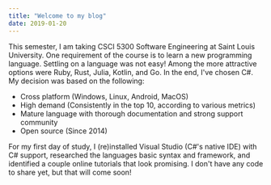 ```yaml
---
title: "Welcome to my blog"
date: 2019-01-20
---
```


This semester, I am taking CSCI 5300 Software Engineering at Saint Louis University. One requirement of the course is to learn a new programming language. Settling on a language was not easy! Among the more attractive options were Ruby, Rust, Julia, Kotlin, and Go. In the end, I've chosen C#. My decision was based on the following:

* Cross platform (Windows, Linux, Android, MacOS)
* High demand (Consistently in the top 10, according to various metrics)
* Mature language with thorough documentation and strong support community
* Open source (Since 2014)

For my first day of study, I (re)installed Visual Studio (C#'s native IDE) with C# support, researched the languages basic syntax and framework, and identified a couple online tutorials that look promising. I don't have any code to share yet, but that will come soon!
